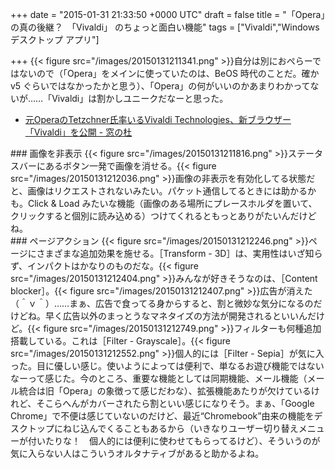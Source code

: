 
+++
date = "2015-01-31 21:33:50 +0000 UTC"
draft = false
title = "「Opera」の真の後継？　「Vivaldi」 のちょっと面白い機能"
tags = ["Vivaldi","Windows デスクトップ アプリ"]

+++
{{< figure src="/images/20150131211341.png"  >}}自分は別におぺらーではないので（「Opera」をメインに使っていたのは、BeOS 時代のことだ。確か v5 ぐらいではなかったかと思う）、「Opera」の何がいいのかあまりわかってないが……「Vivaldi」は割かしユニークだなーと思った。 

<ul>
<li><a href="http://www.forest.impress.co.jp/docs/news/20150128_685746.html">元OperaのTetzchner氏率いるVivaldi Technologies、新ブラウザー「Vivaldi」を公開 - 窓の杜</a></li>
</ul>
<div class="section">
    ### 画像を非表示
    {{< figure src="/images/20150131211816.png"  >}}ステータスバーにあるボタン一発で画像を消せる。{{< figure src="/images/20150131212036.png"  >}}画像の非表示を有効化してる状態だと、画像はリクエストされないみたい。パケット通信してるときには助かるかも。Click &amp; Load みたいな機能（画像のある場所にプレースホルダを置いて、クリックすると個別に読み込める）つけてくれるともっとありがたいんだけどね。

</div>
<div class="section">
    ### ページアクション
    {{< figure src="/images/20150131212246.png"  >}}ページにさまざまな追加効果を施せる。［Transform - 3D］は、実用性はいざ知らず、インパクトはかなりのものだな。{{< figure src="/images/20150131212404.png"  >}}みんなが好きそうなのは、［Content blocker］。{{< figure src="/images/20150131212407.png"  >}}広告が消えた（＾ｖ＾）……まぁ、広告で食ってる身からすると、割と微妙な気分になるのだけどね。早く広告以外のまっとうなマネタイズの方法が開発されるといいんだけど。{{< figure src="/images/20150131212749.png"  >}}フィルターも何種追加搭載している。これは［Filter - Grayscale］。{{< figure src="/images/20150131212552.png"  >}}個人的には［Filter - Sepia］が気に入った。目に優しい感じ。使いようによっては便利で、単なるお遊び機能ではないなーって感じた。今のところ、重要な機能としては同期機能、メール機能（メール統合は旧「Opera」の象徴って感じだわな）、拡張機能あたりが欠けているけれど、そこらへんがカバーされたら割といい感じになりそう。まぁ、「Google Chrome」で不便は感じていないのだけど、最近“Chromebook”由来の機能をデスクトップにねじ込んでくることもあるから（いきなりユーザー切り替えメニューが付いたりな！　個人的には便利に使わせてもらってるけど）、そういうのが気に入らない人はこういうオルタナティブがあると助かるよね。

</div>

